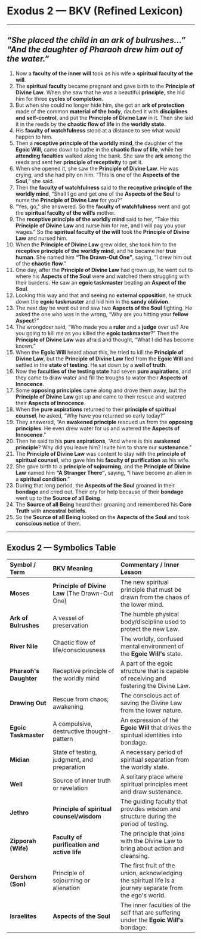 # Exodus 2 — BKV (Refined Lexicon) 

---  
_“She placed the child in an ark of bulrushes…”_  
_“And the daughter of Pharaoh drew him out of the water.”_  
---  


1.  Now a **faculty of the inner will** took as his wife a **spiritual faculty of the will**.
2.  The **spiritual faculty** became pregnant and gave birth to the **Principle of Divine Law**. When she saw that he was a beautiful **principle**, she hid him for three **cycles of completion**.
3.  But when she could no longer hide him, she got an **ark of protection** made of the common **material of the body**, daubed it with **disciplines and self-control**, and put the **Principle of Divine Law** in it. Then she laid it in the reeds by the **chaotic flow of life** in the **worldly state**.
4.  His **faculty of watchfulness** stood at a distance to see what would happen to him.
5.  Then a **receptive principle of the worldly mind**, the daughter of the **Egoic Will**, came down to bathe in the **chaotic flow of life**, while her **attending faculties** walked along the bank. She saw the **ark** among the reeds and sent her **principle of receptivity** to get it.
6.  When she opened it, she saw the **Principle of Divine Law**. He was crying, and she had pity on him. “This is one of the **Aspects of the Soul**,” she said.
7.  Then the **faculty of watchfulness** said to the **receptive principle of the worldly mind**, “Shall I go and get one of the **Aspects of the Soul** to nurse the **Principle of Divine Law** for you?”
8.  “Yes, go,” she answered. So the **faculty of watchfulness** went and got the **spiritual faculty of the will’s** mother.
9.  The **receptive principle of the worldly mind** said to her, “Take this **Principle of Divine Law** and nurse him for me, and I will pay you your wages.” So the **spiritual faculty of the will** took the **Principle of Divine Law** and nursed him.
10. When the **Principle of Divine Law** grew older, she took him to the **receptive principle of the worldly mind**, and he became her **true human**. She named him **“The Drawn-Out One”**, saying, “I drew him out of the **chaotic flow**.”
11. One day, after the **Principle of Divine Law** had grown up, he went out to where his **Aspects of the Soul** were and watched them struggling with their burdens. He saw an **egoic taskmaster** beating an **Aspect of the Soul**.
12. Looking this way and that and seeing no **external opposition**, he struck down the **egoic taskmaster** and hid him in the **sandy oblivion**.
13. The next day he went out and saw two **Aspects of the Soul** fighting. He asked the one who was in the wrong, “Why are you hitting your **fellow Aspect**?”
14. The wrongdoer said, “Who made you a **ruler** and a **judge** over us? Are you going to kill me as you killed the **egoic taskmaster**?” Then the **Principle of Divine Law** was afraid and thought, “What I did has become known.”
15. When the **Egoic Will** heard about this, he tried to kill the **Principle of Divine Law**, but the **Principle of Divine Law** fled from the **Egoic Will** and settled in the **state of testing**. He sat down by a **well of truth**.
16. Now the **faculties of the testing state** had seven **pure aspirations**, and they came to draw water and fill the troughs to water their **Aspects of Innocence**.
17. Some **opposing principles** came along and drove them away, but the **Principle of Divine Law** got up and came to their rescue and watered their **Aspects of Innocence**.
18. When the **pure aspirations** returned to their **principle of spiritual counsel**, he asked, “Why have you returned so early today?”
19. They answered, “An **awakened principle** rescued us from the **opposing principles**. He even drew water for us and watered the **Aspects of Innocence**.”
20. Then he said to his **pure aspirations**, “And where is this **awakened principle**? Why did you leave him? Invite him to share our **sustenance**.”
21. The **Principle of Divine Law** was content to stay with the **principle of spiritual counsel**, who gave him his **faculty of purification** as his wife.
22. She gave birth to a **principle of sojourning**, and the **Principle of Divine Law** named him **“A Stranger There”**, saying, “I have become an alien in a **spiritual condition**.”
23. During that long period, the **Aspects of the Soul** groaned in their **bondage** and cried out. Their cry for help because of their **bondage** went up to the **Source of all Being**.
24. The **Source of all Being** heard their groaning and remembered his **Core Truth** with **ancestral beliefs**.
25. So the **Source of all Being** looked on the **Aspects of the Soul** and took **conscious notice** of them.

---

## Exodus 2 — Symbolics Table

| Symbol / Term | BKV Meaning | Commentary / Inner Lesson |
| :--- | :--- | :--- |
| **Moses** | **Principle of Divine Law** (The Drawn-Out One) | The new spiritual principle that must be drawn from the chaos of the lower mind. |
| **Ark of Bulrushes** | A vessel of preservation | The humble physical body/discipline used to protect the new Law. |
| **River Nile** | Chaotic flow of life/consciousness | The worldly, confused mental environment of the **Egoic Will's** state. |
| **Pharaoh's Daughter** | Receptive principle of the worldly mind | A part of the egoic structure that is capable of receiving and fostering the Divine Law. |
| **Drawing Out** | Rescue from chaos; awakening | The conscious act of saving the Divine Law from the lower nature. |
| **Egoic Taskmaster** | A compulsive, destructive thought-pattern | An expression of the **Egoic Will** that drives the spiritual identities into bondage. |
| **Midian** | State of testing, judgment, and preparation | A necessary period of spiritual separation from the worldly state. |
| **Well** | Source of inner truth or revelation | A solitary place where spiritual principles meet and draw sustenance. |
| **Jethro** | **Principle of spiritual counsel/wisdom** | The guiding faculty that provides wisdom and structure during the period of testing. |
| **Zipporah (Wife)** | **Faculty of purification and active life** | The principle that joins with the Divine Law to bring about action and cleansing. |
| **Gershom (Son)** | Principle of sojourning or alienation | The first fruit of the union, acknowledging the spiritual life is a journey separate from the ego's world. |
| **Israelites** | **Aspects of the Soul** | The inner faculties of the self that are suffering under the **Egoic Will's** bondage. |



